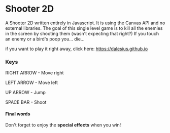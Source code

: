 # Shooter 2D
A Shooter 2D written entirely in Javascript. It is using the Canvas API and no external libraries. The goal of this single level game is to kill all the enemies in the screen by shooting them (wasn't expecting that right?) If you touch an enemy or a bird's poop you... die...

if you want to play it right away, click here: https://dalesius.github.io

### Keys
RIGHT ARROW - Move right

LEFT ARROW - Move left

UP ARROW - Jump

SPACE BAR - Shoot

#### Final words
Don't forget to enjoy the **special effects** when you win!
